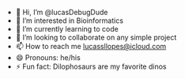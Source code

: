 - 👋 Hi, I’m @lucasDebugDude
- 👀 I’m interested in Bioinformatics
- 🌱 I’m currently learning to code
- 💞️ I’m looking to collaborate on any simple project
- 📫 How to reach me lucassllopes@icloud.com
- 😄 Pronouns: he/his
- ⚡ Fun fact: Dilophosaurs are my favorite dinos

<!---
lucasDebugDude/lucasDebugDude is a ✨ special ✨ repository because its `README.md` (this file) appears on your GitHub profile.
You can click the Preview link to take a look at your changes.
--->
